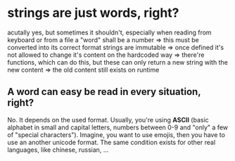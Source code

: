 #	strings are just words, right?

acutally yes, but sometimes it shouldn't, especially when reading from keyboard or from a file a "word" shall be a number => this must be converted into its correct format
strings are immutable => once defined it's not allowed to change it's content on the hardcoded way => there're functions, which can do this, but these can only return a new string with the new content => the old content still exists on runtime

##	A word can easy be read in every situation, right?

No. It depends on the used format. Usually, you're using __ASCII__ (basic alphabet in small and capital letters, numbers between 0-9 and "only" a few of "special characters").
Imagine, you want to use emojis, then you have to use an another unicode format. The same condition exists for other real languages, like chinese, russian, ...